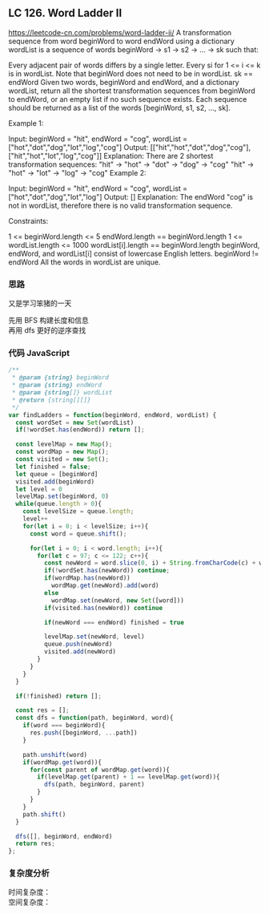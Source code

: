 ## LC 126. Word Ladder II

https://leetcode-cn.com/problems/word-ladder-ii/
A transformation sequence from word beginWord to word endWord using a dictionary wordList is a sequence of words beginWord -> s1 -> s2 -> ... -> sk such that:

Every adjacent pair of words differs by a single letter.
Every si for 1 <= i <= k is in wordList. Note that beginWord does not need to be in wordList.
sk == endWord
Given two words, beginWord and endWord, and a dictionary wordList, return all the shortest transformation sequences from beginWord to endWord, or an empty list if no such sequence exists. Each sequence should be returned as a list of the words [beginWord, s1, s2, ..., sk].

Example 1:

Input: beginWord = "hit", endWord = "cog", wordList = ["hot","dot","dog","lot","log","cog"]
Output: [["hit","hot","dot","dog","cog"],["hit","hot","lot","log","cog"]]
Explanation: There are 2 shortest transformation sequences:
"hit" -> "hot" -> "dot" -> "dog" -> "cog"
"hit" -> "hot" -> "lot" -> "log" -> "cog"
Example 2:

Input: beginWord = "hit", endWord = "cog", wordList = ["hot","dot","dog","lot","log"]
Output: []
Explanation: The endWord "cog" is not in wordList, therefore there is no valid transformation sequence.

Constraints:

1 <= beginWord.length <= 5
endWord.length == beginWord.length
1 <= wordList.length <= 1000
wordList[i].length == beginWord.length
beginWord, endWord, and wordList[i] consist of lowercase English letters.
beginWord != endWord
All the words in wordList are unique.

### 思路

又是学习笨猪的一天

先用 BFS 构建长度和信息  
再用 dfs 更好的逆序查找

### 代码 JavaScript

```JavaScript
/**
 * @param {string} beginWord
 * @param {string} endWord
 * @param {string[]} wordList
 * @return {string[][]}
 */
var findLadders = function(beginWord, endWord, wordList) {
  const wordSet = new Set(wordList)
  if(!wordSet.has(endWord)) return [];

  const levelMap = new Map();
  const wordMap = new Map();
  const visited = new Set();
  let finished = false;
  let queue = [beginWord]
  visited.add(beginWord)
  let level = 0
  levelMap.set(beginWord, 0)
  while(queue.length > 0){
    const levelSize = queue.length;
    level++
    for(let i = 0; i < levelSize; i++){
      const word = queue.shift();

      for(let i = 0; i < word.length; i++){
        for(let c = 97; c <= 122; c++){
          const newWord = word.slice(0, i) + String.fromCharCode(c) + word.slice(i+1)
          if(!wordSet.has(newWord)) continue;
          if(wordMap.has(newWord))
            wordMap.get(newWord).add(word)
          else
            wordMap.set(newWord, new Set([word]))
          if(visited.has(newWord)) continue

          if(newWord === endWord) finished = true

          levelMap.set(newWord, level)
          queue.push(newWord)
          visited.add(newWord)
        }
      }
    }
  }

  if(!finished) return [];

  const res = [];
  const dfs = function(path, beginWord, word){
    if(word === beginWord){
      res.push([beginWord, ...path])
    }

    path.unshift(word)
    if(wordMap.get(word)){
      for(const parent of wordMap.get(word)){
        if(levelMap.get(parent) + 1 == levelMap.get(word)){
          dfs(path, beginWord, parent)
        }
      }
    }
    path.shift()
  }

  dfs([], beginWord, endWord)
  return res;
};

```

### 复杂度分析

时间复杂度： </br>
空间复杂度：
